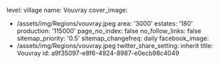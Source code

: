 level: village
name: Vouvray
cover_image:
  - /assets/img/Regions/vouvray.jpeg
area: '3000'
estates: '180'
production: '115000'
page_no_index: false
no_follow_links: false
sitemap_priority: '0.5'
sitemap_changefreq: daily
facebook_image:
  - /assets/img/Regions/vouvray.jpeg
twitter_share_setting: inherit
title: Vouvray
id: a9f35097-e8f6-4924-8987-e0ecb98c4049
